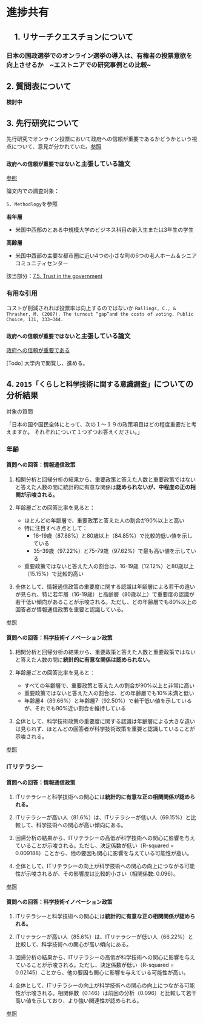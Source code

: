 # 進捗共有

## 　1. リサーチクエスチョンについて

### 日本の国政選挙でのオンライン選挙の導入は、有権者の投票意欲を向上させるか　~エストニアでの研究事例との比較~

## 2. 質問表について

**検討中**

## 3. 先行研究について

先行研究でオンライン投票において政府への信頼が重要であるかどうかという視点について、意見が分かれていた。[参照](../先行研究/Trust_in_Government_or_in_Technology?_What_Really_Drives_Internet_Voting.pdf)

### `政府への信頼が重要ではない`と主張している論文

[参照](../先行研究/e-Voting%20intent-%20A%20comparison%20of%20young%20and%20elderly%20voters.pdf)

論文内での調査対象：

`5. Methodlogy`を参照

**若年層**

- 米国中西部のとある中規模大学のビジネス科目の新入生または3年生の学生

**高齢層**

- 米国中西部の主要な都市圏に近い4つの小さな町の6つの老人ホーム＆シニアコミュニティセンター

該当部分：[7.5. Trust in the government](../先行研究/e-Voting%20intent-%20A%20comparison%20of%20young%20and%20elderly%20voters.pdf)

### 有用な引用

コストが削減されれば投票率は向上するのではないか
`Rallings, C., & Thrasher, M. (2007). The turnout “gap”and the costs of voting. Public
Choice, 131, 333–344.`

### `政府への信頼が重要ではない`と主張している論文

[政府への信頼が重要である]()

[Todo] 大学内で閲覧し、進める。

## 4. `2015「くらしと科学技術に関する意識調査」`についての分析結果

対象の質問

「日本の国や国民全体にとって、次の１～１９の政策項目はどの程度重要だと考えますか。
それぞれについて１つずつお答えください。」

### 年齢

#### 質問への回答：情報通信政策

1. 相関分析と回帰分析の結果から、重要政策と答えた人数と重要政策ではないと答えた人数の間に統計的に有意な関係は**認められないが、中程度の正の相関が示唆される。**

2. 年齢層ごとの回答比率を見ると：
   - ほとんどの年齢層で、重要政策と答えた人の割合が90%以上と高い
   - 特に注目すべき点として：
     - 16-19歳（87.88%）と80歳以上（84.85%）で比較的低い値を示している
     - 35-39歳（97.22%）と75-79歳（97.62%）で最も高い値を示している
   - 重要政策ではないと答えた人の割合は、16-19歳（12.12%）と80歳以上（15.15%）で比較的高い

3. 全体として、情報通信政策の重要度に関する認識は年齢層による若干の違いが見られ、特に若年層（16-19歳）と高齢層（80歳以上）で重要度の認識が若干低い傾向があることが示唆される。ただし、どの年齢層でも80%以上の回答者が情報通信政策を重要と認識している。

[参照](../statics/くらしと科学技術に関する意識調査/result/age_relation/Q8_5_age_result.md)

#### 質問への回答：科学技術イノベーション政策

1. 相関分析と回帰分析の結果から、重要政策と答えた人数と重要政策ではないと答えた人数の間に**統計的に有意な関係は認められない。**

2. 年齢層ごとの回答比率を見ると：
   - すべての年齢層で、重要政策と答えた人の割合が90%以上と非常に高い
   - 重要政策ではないと答えた人の割合は、どの年齢層でも10%未満と低い
   - 年齢層4（89.66%）と年齢層7（92.50%）で若干低い値を示しているが、それでも90%近い割合を維持している

3. 全体として、科学技術政策の重要度に関する認識は年齢層による大きな違いは見られず、ほとんどの回答者が科学技術政策を重要と認識していることが示唆される。

[参照](../statics/くらしと科学技術に関する意識調査/result/age_relation/Q8_19_age_result.md)

### ITリテラシー

#### 質問への回答：情報通信政策

1. ITリテラシーと科学技術への関心には**統計的に有意な正の相関関係が認められる。**


2. ITリテラシーが高い人（81.6%）は、ITリテラシーが低い人（69.15%）と比較して、科学技術への関心が高い傾向にある。

3. 回帰分析の結果から、ITリテラシーの高低が科学技術への関心に影響を与えていることが示唆される。ただし、決定係数が低い（R-squared = 0.009188）ことから、他の要因も関心に影響を与えている可能性が高い。

4. 全体として、ITリテラシーの向上が科学技術への関心の向上につながる可能性が示唆されるが、その影響度は比較的小さい（相関係数: 0.096）。

[参照](../statics/くらしと科学技術に関する意識調査/result/skill_relation/Q8_5_skill.md)


#### 質問への回答：科学技術イノベーション政策

1. ITリテラシーと科学技術への関心には**統計的に有意な正の相関関係が認められる。**

2. ITリテラシーが高い人（85.6%）は、ITリテラシーが低い人（66.22%）と比較して、科学技術への関心が高い傾向にある。

3. 回帰分析の結果から、ITリテラシーの高低が科学技術への関心に影響を与えていることが示唆される。ただし、決定係数が低い（R-squared = 0.02145）ことから、他の要因も関心に影響を与えている可能性が高い。

4. 全体として、ITリテラシーの向上が科学技術への関心の向上につながる可能性が示唆される。相関係数（0.146）は前回の分析（0.096）と比較して若干高い値を示しており、より強い関連性が認められる。

[参照](../statics/くらしと科学技術に関する意識調査/result/skill_relation/Q8_19_skill.md)
